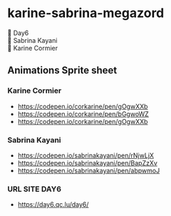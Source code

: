 # karine-sabrina-megazord
:musical_note: Day6  
:red_circle: Sabrina Kayani  
:large_blue_circle: Karine Cormier  

## Animations Sprite sheet

### Karine Cormier
* <https://codepen.io/corkarine/pen/gOgwXXb>
* <https://codepen.io/corkarine/pen/bGgwoWZ>
* <https://codepen.io/corkarine/pen/gOgwXXb>

### Sabrina Kayani
* https://codepen.io/sabrinakayani/pen/rNjwLjX
* https://codepen.io/sabrinakayani/pen/BapZzXv
* https://codepen.io/sabrinakayani/pen/abpwmoJ

### URL SITE DAY6
* https://day6.qc.lu/day6/
